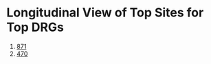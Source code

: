 
# Longitudinal View of Top Sites for Top DRGs
1. [871](https://michaelvigoda.com/Charts/Top_sites_871.html)  
2. [470](https://michaelvigoda.com/Charts/Top_sites_470.html)
